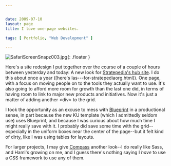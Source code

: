```yaml
---


date: 2009-07-10
layout: page
title: I love one-page websites.

tags: [ Portfolio, "Web Development" ]

---
```


![SafariScreenSnapz003.jpg](/uploads/2009/07/safariscreensnapz003.jpg){: .floater }

Here's a site redesign I put together over the course of a couple of hours
between yesterday and today: A new look for [Stratepedia's hub
site](http://stratepedia.org/). I do this about once a year ([here's
las---for-stratepediaorg.html)).
One page, with a focus on moving people on to the tools they actually
want to use. It's also going to afford more room for growth than the
last one did, in terms of having room to link to major new products and
initiatives. Now it's just a matter of adding another \<div\> to the
grid.

I took the opportunity as an excuse to mess with
[Blueprint](http://blueprintcss.org/) in a productional sense, in part
because the new KU template (which I admittedly seldom use) uses
Blueprint, and because I was curious about how much time I might really
save with it. I probably did save some time with the grid--especially in
the uniform boxes near the center of the page--but it felt kind of
dirty, like I was using tables for layouts.

For larger projects, I may give [Compass](http://compass-style.org/)
another look--I do really like Sass, and Haml's growing on me, and I
guess there's nothing saying I *have* to use a CSS framework to use any
of them.
